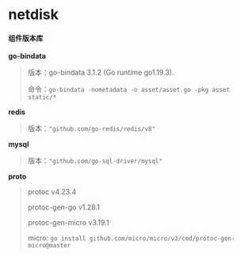 # netdisk

#### 组件版本库
**go-bindata**
> 版本：go-bindata 3.1.2 (Go runtime go1.19.3).
> 
> 命令：`go-bindata -nometadata -o asset/asset.go -pkg asset static/*`


**redis**
> 版本：`"github.com/go-redis/redis/v8"`

**mysql**
> 版本：`"github.com/go-sql-driver/mysql"`
>

**proto**
> protoc        v4.23.4
> 
> protoc-gen-go v1.28.1
> 
> protoc-gen-micro v3.19.1
> 
> micro: `go install github.com/micro/micro/v3/cmd/protoc-gen-micro@master`
